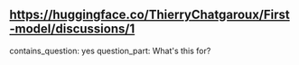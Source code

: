 ## https://huggingface.co/ThierryChatgaroux/First-model/discussions/1

contains_question: yes
question_part: What's this for?